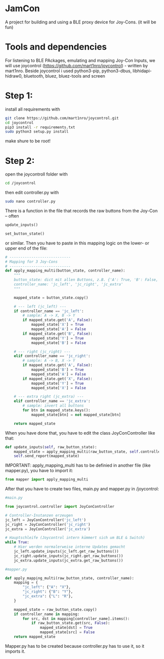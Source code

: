 # JamCon
A project for building and using a BLE proxy device for Joy-Cons. (it will be fun)

# Tools and dependencies
For listening to BLE PAckages, emulating and mapping Joy-Con Inputs, we will use joycontrol (https://github.com/mart1nro/joycontrol) - written by mart1nro. Beside joycontrol i used 
python3-pip, python3-dbus, libhidapi-hidraw0, bluetooth, bluez, bluez-tools  and screen

# Step 1:
install all requirements with 
```bash
git clone https://github.com/mart1nro/joycontrol.git
cd joycontrol
pip3 install -r requirements.txt
sudo python3 setup.py install
```
make shure to be root!

# Step 2:
open the joycontroll folder with
```bash
cd /joycontrol
```
then edit controller.py with
```bash
sudo nano controller.py
```
There is a function in the file that records the raw buttons from the Joy-Con – often 
```python
update_inputs()

set_button_state()
```
 or similar.
Then you have to paste in this mapping logic on the lower- or upper end of the file: 
```python
# ----------------------------
# Mapping for 3 Joy-Cons
# ----------------------------
def apply_mapping_multi(button_state, controller_name):
    """
    button_state: dict mit allen Buttons, z.B. {'A': True, 'B': False, ...}
    controller_name: 'jc_left', 'jc_right', 'jc_extra'
    """

    mapped_state = button_state.copy()

    # --- left (jc_left) ---
    if controller_name == 'jc_left':
        # sample: A -> X, B -> Y
        if mapped_state.get('A', False):
            mapped_state['X'] = True
            mapped_state['A'] = False
        if mapped_state.get('B', False):
            mapped_state['Y'] = True
            mapped_state['B'] = False

    # --- right (jc_right) ---
    elif controller_name == 'jc_right':
        # sample: A -> B, X -> Y
        if mapped_state.get('A', False):
            mapped_state['B'] = True
            mapped_state['A'] = False
        if mapped_state.get('X', False):
            mapped_state['Y'] = True
            mapped_state['X'] = False

    # --- extra right (jc_extra) ---
    elif controller_name == 'jc_extra':
        # sample: invert all buttons
        for btn in mapped_state.keys():
            mapped_state[btn] = not mapped_state[btn]

    return mapped_state
```
When you have done that, you have to edit the class JoyConController like that: 
```python
def update_inputs(self, raw_button_state):
    mapped_state = apply_mapping_multi(raw_button_state, self.controller_name)
    self.send_report(mapped_state)
```
IMPORTANT:
apply_mapping_multi has to be definied in another file (like mapper.py),
you have to import it:
```python
from mapper import apply_mapping_multi
```
After that you have to create two files, main.py and mapper.py in /joycontrol:
```python
#main.py

from joycontrol.controller import JoyConController

# Controller-Instanzen erzeugen
jc_left = JoyConController('jc_left')
jc_right = JoyConController('jc_right')
jc_extra = JoyConController('jc_extra')

# Hauptschleife (Joycontrol intern kümmert sich um BLE & Switch)
while True:
    # Hier werden normalerweise interne Updates gemacht
    jc_left.update_inputs(jc_left.get_raw_buttons())
    jc_right.update_inputs(jc_right.get_raw_buttons())
    jc_extra.update_inputs(jc_extra.get_raw_buttons())
```

```python
#mapper.py

def apply_mapping_multi(raw_button_state, controller_name):
    mapping = {
        "jc_left": {"A": "X"},
        "jc_right": {"B": "Y"},
        "jc_extra": {"L": "R"},
    }

    mapped_state = raw_button_state.copy()
    if controller_name in mapping:
        for src, dst in mapping[controller_name].items():
            if raw_button_state.get(src, False):
                mapped_state[dst] = True
                mapped_state[src] = False
    return mapped_state
```
Mapper.py has to be created because controller.py has to use it, so it imports it.







 



 
